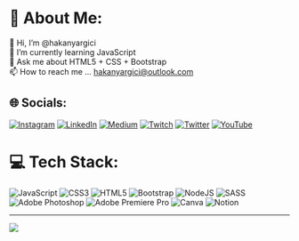 # 💫 About Me:
👋 Hi, I’m @hakanyargici<br>🌱 I’m currently learning JavaScript<br>💬 Ask me about HTML5 + CSS + Bootstrap<br>📫 How to reach me ... hakanyargici@outlook.com<br>


## 🌐 Socials:
[![Instagram](https://img.shields.io/badge/Instagram-%23E4405F.svg?logo=Instagram&logoColor=white)](https://instagram.com/hakanyargici) [![LinkedIn](https://img.shields.io/badge/LinkedIn-%230077B5.svg?logo=linkedin&logoColor=white)](https://linkedin.com/in/hakanyargici) [![Medium](https://img.shields.io/badge/Medium-12100E?logo=medium&logoColor=white)](https://medium.com/@hakanyargici) [![Twitch](https://img.shields.io/badge/Twitch-%239146FF.svg?logo=Twitch&logoColor=white)](https://twitch.tv/hakanyargici) [![Twitter](https://img.shields.io/badge/Twitter-%231DA1F2.svg?logo=Twitter&logoColor=white)](https://twitter.com/hakanyargici) [![YouTube](https://img.shields.io/badge/YouTube-%23FF0000.svg?logo=YouTube&logoColor=white)](https://youtube.com/@hakanyargici) 

# 💻 Tech Stack:
![JavaScript](https://img.shields.io/badge/javascript-%23323330.svg?style=for-the-badge&logo=javascript&logoColor=%23F7DF1E) ![CSS3](https://img.shields.io/badge/css3-%231572B6.svg?style=for-the-badge&logo=css3&logoColor=white) ![HTML5](https://img.shields.io/badge/html5-%23E34F26.svg?style=for-the-badge&logo=html5&logoColor=white) ![Bootstrap](https://img.shields.io/badge/bootstrap-%23563D7C.svg?style=for-the-badge&logo=bootstrap&logoColor=white) ![NodeJS](https://img.shields.io/badge/node.js-6DA55F?style=for-the-badge&logo=node.js&logoColor=white) ![SASS](https://img.shields.io/badge/SASS-hotpink.svg?style=for-the-badge&logo=SASS&logoColor=white) ![Adobe Photoshop](https://img.shields.io/badge/adobephotoshop-%2331A8FF.svg?style=for-the-badge&logo=adobephotoshop&logoColor=white) ![Adobe Premiere Pro](https://img.shields.io/badge/Adobe%20Premiere%20Pro-9999FF.svg?style=for-the-badge&logo=Adobe%20Premiere%20Pro&logoColor=white) ![Canva](https://img.shields.io/badge/Canva-%2300C4CC.svg?style=for-the-badge&logo=Canva&logoColor=white) ![Notion](https://img.shields.io/badge/Notion-%23000000.svg?style=for-the-badge&logo=notion&logoColor=white)

---
[![](https://visitcount.itsvg.in/api?id=hakanyargici&icon=0&color=0)](https://visitcount.itsvg.in)
